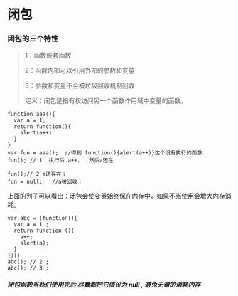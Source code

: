 # 闭包

### 闭包的三个特性

>1：函数嵌套函数
>
>2：函数内部可以引用外部的参数和变量
>
>3：参数和变量不会被垃圾回收机制回收
>
>定义：闭包是指有权访问另一个函数作用域中变量的函数。

```
function aaa(){
  var a = 1;
  return function(){
    alert(a++)
  }
}
var fun = aaa();  //得到 function(){alert(a++)}这个没有执行的函数
fun(); // 1  执行后 a++，  然后a还在

fun();// 2 a还存在；
fun = null;   //a被回收；
```

上面的列子可以看出：闭包会使变量始终保在内存中，如果不当使用会增大内存消耗。

```
var abc = (function(){
  var a = 1 ; 
  return function (){
    a++;
    alert(a);
  }
})()
abc(); // 2 ; 
abc(); // 3 ;
```
##### 闭包函数当我们使用完后 尽量都把它值设为 null , 避免无谓的消耗内存

